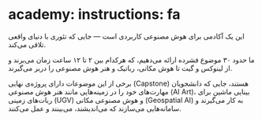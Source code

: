 # academy: instructions: fa

این یک آکادمی برای هوش مصنوعی کاربردی است — جایی که تئوری با دنیای واقعی تلاقی می‌کند.

ما حدود ۳۰ موضوع فشرده ارائه می‌دهیم، که هرکدام بین ۲ تا ۱۲ ساعت زمان می‌برند و از لینوکس و گیت تا هوش مکانی، رباتیک و هنر هوش مصنوعی را دربر می‌گیرند.

برخی از این موضوعات دارای پروژه‌ی نهایی (Capstone) هستند، جایی که دانشجویان مهارت‌های خود را در زمینه‌هایی مانند هنر هوش مصنوعی (AI Art)، بینایی ماشین برای ربات‌های زمینی (UGV) و هوش مصنوعی مکانی (Geospatial AI) به کار می‌گیرند و سامانه‌هایی می‌سازند که می‌اندیشند، می‌بینند و عمل می‌کنند.
